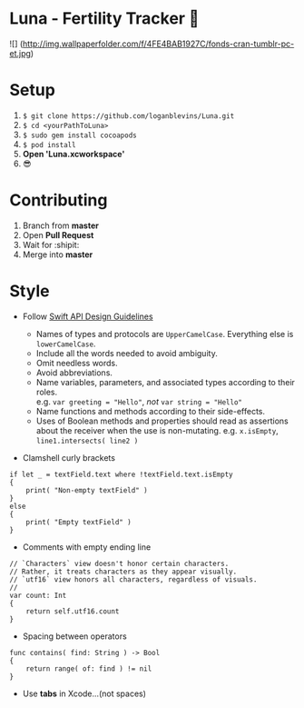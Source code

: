 # Luna - Fertility Tracker 🌙

![]
(http://img.wallpaperfolder.com/f/4FE4BAB1927C/fonds-cran-tumblr-pc-et.jpg)

# Setup

1. `$ git clone https://github.com/loganblevins/Luna.git`
2. `$ cd <yourPathToLuna>`
3. `$ sudo gem install cocoapods`
4. `$ pod install`
5. **Open 'Luna.xcworkspace'**
6. :sunglasses:

# Contributing

1. Branch from **master**
2. Open **Pull Request**
3. Wait for :shipit: 
4. Merge into **master**

# Style

- Follow [Swift API Design Guidelines](https://swift.org/documentation/api-design-guidelines/)
  * Names of types and protocols are `UpperCamelCase`. Everything else is `lowerCamelCase`.
  * Include all the words needed to avoid ambiguity.
  * Omit needless words.
  * Avoid abbreviations.
  * Name variables, parameters, and associated types according to their roles.  
  e.g. `var greeting = "Hello"`, _not_ `var string = "Hello"`
  * Name functions and methods according to their side-effects.
  * Uses of Boolean methods and properties should read as assertions about the receiver when the use is non-mutating.
  e.g. `x.isEmpty`, `line1.intersects( line2 )`
  
- Clamshell curly brackets
  
```
if let _ = textField.text where !textField.text.isEmpty
{
    print( "Non-empty textField" )
}
else
{
    print( "Empty textField" )
}
```

- Comments with empty ending line

```
// `Characters` view doesn't honor certain characters.
// Rather, it treats characters as they appear visually.
// `utf16` view honors all characters, regardless of visuals.
//
var count: Int
{
    return self.utf16.count
}
```
- Spacing between operators

```
func contains( find: String ) -> Bool
{
    return range( of: find ) != nil
}
```

- Use **tabs** in Xcode...(not spaces)
